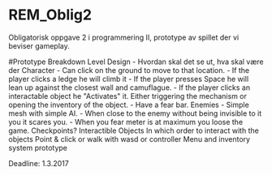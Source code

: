 # REM_Oblig2
Obligatorisk oppgave 2 i programmering II, prototype av spillet der vi beviser gameplay.

#Prototype Breakdown
Level Design - Hvordan skal det se ut, hva skal være der
Character
	- Can click on the ground to move to that location.
	- If the player clicks a ledge he will climb it
	- If the player presses Space he will lean up against the closest wall and camuflague.
	- If the player clicks an interactable object he "Activates" it. Either triggering the mechanism or opening
	  the inventory of the object.
	- Have a fear bar.
Enemies
	- Simple mesh with simple AI.
	- When close to the enemy without being invisible to it you it scares you.
	- When you fear meter is at maximum you loose the game.
Checkpoints?
Interactible Objects
In which order to interact with the objects
Point & click or walk with wasd or controller
Menu and inventory system prototype

Deadline: 1.3.2017
